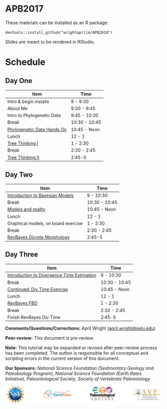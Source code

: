 # APB2017

These materials can be installed as an R package:

```
devtools::install_github("wrightaprilm/APB2018")
```

Slides are meant to be rendered in RStudio.


# Schedule

## Day One
| Item | Time |
|------|------|
| Intro & begin installs | 9 - 9:30 |
| About Me | 9:30 - 9:45 | 
| Intro to Phylogenetic Data | 9:45 - 10:30 |
| Break | 10:30 - 10:45 |
| [Phylogenetic Data Hands On](https://wrightaprilm.github.io/treesiftr/articles/02-treesiftr-advanced.html) | 10:45 - Noon |
| Lunch | 12 - 1 | 
| [Tree Thinking I](https://github.com/wrightaprilm/APB2018/blob/master/TreeThinking.Rmd.Rpres) | 1 - 2:30 | 
| Break | 2:30 - 2:45 | 
| [Tree Thinking II](https://github.com/wrightaprilm/APB2018/blob/master/TreeThinking.Rmd.Rpres) | 2:45-5 | 


## Day Two
| Item | Time |
|------|------|
| [Introduction to Bayesian Models](https://github.com/wrightaprilm/APB2018/blob/master/BayesianModels.Rpres) | 9 - 10:30 |
| Break | 10:30 - 10:45 |
| [Models and reality](https://github.com/wrightaprilm/APB2018/blob/master/RelaxedPriorMotivation.Rpres) | 10:45 - Noon |
| Lunch | 12 - 1 | 
| Graphical models, on board exercise | 1 - 2:30 | 
| Break | 2:30 - 2:45 | 
| [RevBayes Dicrete Morphology](https://wrightaprilm.github.io/APB2018/articles/RB_Discrete_Morphology/RB_Discrete_Morphology_Tutorial.html) | 2:45-5 | 

## Day Three
| Item | Time |
|------|------|
| [Introduction to Divergence Time Estimation](https://github.com/wrightaprilm/APB2018/blob/master/DivTime.Rpres) | 9 - 10:30 |
| Break | 10:30 - 10:45 |
| [Continued: Div Time Exercise](https://wrightaprilm.github.io/APB2018/articles/R_exercises/03-FossilSim.html) | 10:45 - Noon |
| Lunch | 12 - 1 | 
| [RevBayes FBD](https://wrightaprilm.github.io/APB2018/articles/RB_Total_Evidence/RB_Total_Evidence_Tutorial.html) | 1 - 2:30 | 
| Break | 2:30 - 2:45 | 
| Finish RevBayes Div Time | 2:45-5 | 



__Comments/Questions/Corrections:__ April Wright (april.wright@selu.edu)

__Peer-review:__ This document is pre-review.

__Note:__ This tutorial may be expanded or revised after peer-review process has been completed. The author is responsible for all conceptual and scripting errors in the current version of this document.

__Our Sponsors:__
_National Science Foundation (Sedimentary Geology and Paleobiology Program)_, _National Science Foundation (Earth Rates Initiative)_, _Paleontological Society_, _Society of Vertebrate Paleontology_
 
 
![ ](img/SponsorsLogoAPW.png)

